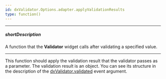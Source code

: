 ```yaml
---
id: dxValidator.Options.adapter.applyValidationResults
type: function()
---
```

---
##### shortDescription
A function that the **Validator** widget calls after validating a specified value.

---
This function should apply the validation result that the validator passes as a parameter. The validation result is an object. You can see its structure in the description of the [dxValidator.validated](/api-reference/10%20UI%20Widgets/dxValidator/4%20Events/validated.md '/Documentation/ApiReference/UI_Widgets/dxValidator/Events/#validated') event argument.